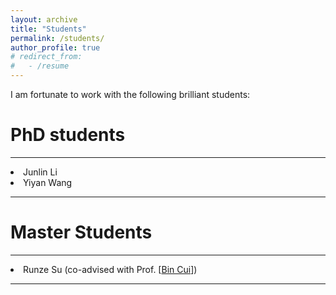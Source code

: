 ```yaml
---
layout: archive
title: "Students"
permalink: /students/
author_profile: true
# redirect_from:
#   - /resume
---
```

I am fortunate to work with the following brilliant students:


PhD students
===

---
<li>Junlin Li</li>
<li>Yiyan Wang</li>

---

Master Students
===

---
<li>Runze Su (co-advised with Prof. [<a href="https://cuibinpku.github.io">Bin Cui</a>])</li>

---